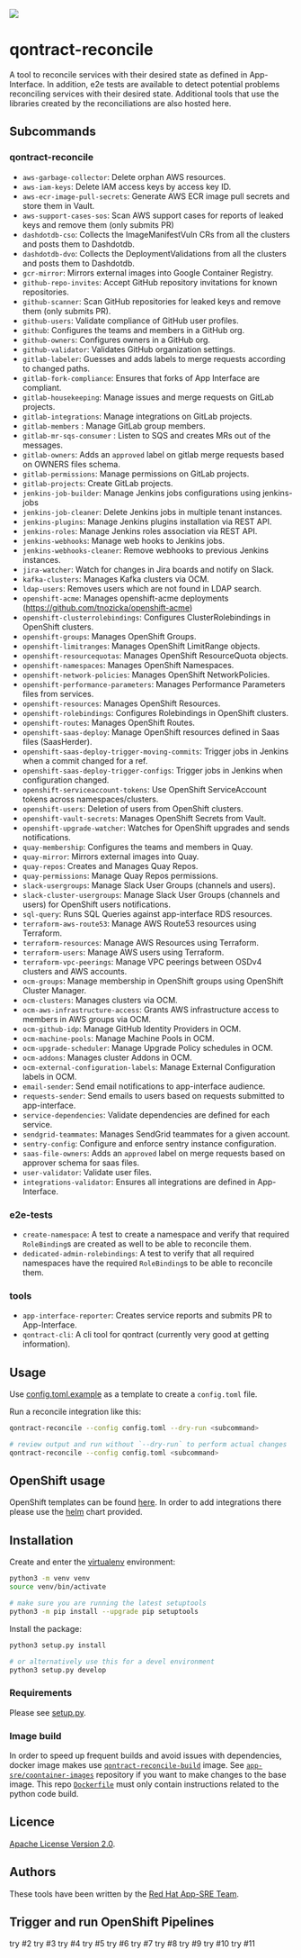 ![](https://img.shields.io/github/license/app-sre/qontract-reconcile.svg?style=flat)

# qontract-reconcile

A tool to reconcile services with their desired state as defined in App-Interface.
In addition, e2e tests are available to detect potential problems reconciling services with their desired state.
Additional tools that use the libraries created by the reconciliations are also hosted here.

## Subcommands

### qontract-reconcile

- `aws-garbage-collector`: Delete orphan AWS resources.
- `aws-iam-keys`: Delete IAM access keys by access key ID.
- `aws-ecr-image-pull-secrets`: Generate AWS ECR image pull secrets and store them in Vault.
- `aws-support-cases-sos`: Scan AWS support cases for reports of leaked keys and remove them (only submits PR)
- `dashdotdb-cso`: Collects the ImageManifestVuln CRs from all the clusters and posts them to Dashdotdb.
- `dashdotdb-dvo`: Collects the DeploymentValidations from all the clusters and posts them to Dashdotdb.
- `gcr-mirror`: Mirrors external images into Google Container Registry.
- `github-repo-invites`: Accept GitHub repository invitations for known repositories.
- `github-scanner`: Scan GitHub repositories for leaked keys and remove them (only submits PR).
- `github-users`: Validate compliance of GitHub user profiles.
- `github`: Configures the teams and members in a GitHub org.
- `github-owners`: Configures owners in a GitHub org.
- `github-validator`: Validates GitHub organization settings.
- `gitlab-labeler`: Guesses and adds labels to merge requests according to changed paths.
- `gitlab-fork-compliance`: Ensures that forks of App Interface are compliant.
- `gitlab-housekeeping`: Manage issues and merge requests on GitLab projects.
- `gitlab-integrations`: Manage integrations on GitLab projects.
- `gitlab-members` : Manage GitLab group members.
- `gitlab-mr-sqs-consumer` : Listen to SQS and creates MRs out of the messages.
- `gitlab-owners`: Adds an `approved` label on gitlab merge requests based on OWNERS files schema.
- `gitlab-permissions`: Manage permissions on GitLab projects.
- `gitlab-projects`: Create GitLab projects.
- `jenkins-job-builder`: Manage Jenkins jobs configurations using jenkins-jobs
- `jenkins-job-cleaner`: Delete Jenkins jobs in multiple tenant instances.
- `jenkins-plugins`: Manage Jenkins plugins installation via REST API.
- `jenkins-roles`: Manage Jenkins roles association via REST API.
- `jenkins-webhooks`: Manage web hooks to Jenkins jobs.
- `jenkins-webhooks-cleaner`: Remove webhooks to previous Jenkins instances.
- `jira-watcher`: Watch for changes in Jira boards and notify on Slack.
- `kafka-clusters`: Manages Kafka clusters via OCM.
- `ldap-users`: Removes users which are not found in LDAP search.
- `openshift-acme`: Manages openshift-acme deployments (https://github.com/tnozicka/openshift-acme)
- `openshift-clusterrolebindings`: Configures ClusterRolebindings in OpenShift clusters.
- `openshift-groups`: Manages OpenShift Groups.
- `openshift-limitranges`: Manages OpenShift LimitRange objects.
- `openshift-resourcequotas`: Manages OpenShift ResourceQuota objects.
- `openshift-namespaces`: Manages OpenShift Namespaces.
- `openshift-network-policies`: Manages OpenShift NetworkPolicies.
- `openshift-performance-parameters`: Manages Performance Parameters files from services.
- `openshift-resources`: Manages OpenShift Resources.
- `openshift-rolebindings`: Configures Rolebindings in OpenShift clusters.
- `openshift-routes`: Manages OpenShift Routes.
- `openshift-saas-deploy`: Manage OpenShift resources defined in Saas files (SaasHerder).
- `openshift-saas-deploy-trigger-moving-commits`: Trigger jobs in Jenkins when a commit changed for a ref.
- `openshift-saas-deploy-trigger-configs`: Trigger jobs in Jenkins when configuration changed.
- `openshift-serviceaccount-tokens`: Use OpenShift ServiceAccount tokens across namespaces/clusters.
- `openshift-users`: Deletion of users from OpenShift clusters.
- `openshift-vault-secrets`: Manages OpenShift Secrets from Vault.
- `openshift-upgrade-watcher`: Watches for OpenShift upgrades and sends notifications.
- `quay-membership`: Configures the teams and members in Quay.
- `quay-mirror`: Mirrors external images into Quay.
- `quay-repos`: Creates and Manages Quay Repos.
- `quay-permissions`: Manage Quay Repos permissions.
- `slack-usergroups`: Manage Slack User Groups (channels and users).
- `slack-cluster-usergroups`: Manage Slack User Groups (channels and users) for OpenShift users notifications.
- `sql-query`: Runs SQL Queries against app-interface RDS resources.
- `terraform-aws-route53`: Manage AWS Route53 resources using Terraform.
- `terraform-resources`: Manage AWS Resources using Terraform.
- `terraform-users`: Manage AWS users using Terraform.
- `terraform-vpc-peerings`: Manage VPC peerings between OSDv4 clusters and AWS accounts.
- `ocm-groups`: Manage membership in OpenShift groups using OpenShift Cluster Manager.
- `ocm-clusters`: Manages clusters via OCM.
- `ocm-aws-infrastructure-access`: Grants AWS infrastructure access to members in AWS groups via OCM.
- `ocm-github-idp`: Manage GitHub Identity Providers in OCM.
- `ocm-machine-pools`: Manage Machine Pools in OCM.
- `ocm-upgrade-scheduler`: Manage Upgrade Policy schedules in OCM.
- `ocm-addons`: Manages cluster Addons in OCM.
- `ocm-external-configuration-labels`: Manage External Configuration labels in OCM.
- `email-sender`: Send email notifications to app-interface audience.
- `requests-sender`: Send emails to users based on requests submitted to app-interface.
- `service-dependencies`: Validate dependencies are defined for each service.
- `sendgrid-teammates`: Manages SendGrid teammates for a given account.
- `sentry-config`: Configure and enforce sentry instance configuration.
- `saas-file-owners`: Adds an `approved` label on merge requests based on approver schema for saas files.
- `user-validator`: Validate user files.
- `integrations-validator`: Ensures all integrations are defined in App-Interface.

### e2e-tests

- `create-namespace`: A test to create a namespace and verify that required `RoleBinding`s are created as well to be able to reconcile them.
- `dedicated-admin-rolebindings`: A test to verify that all required namespaces have the required `RoleBinding`s to be able to reconcile them.

### tools

- `app-interface-reporter`: Creates service reports and submits PR to App-Interface.
- `qontract-cli`: A cli tool for qontract (currently very good at getting information).

## Usage

Use [config.toml.example](config.toml.example) as a template to create a `config.toml` file.

Run a reconcile integration like this:

```sh
qontract-reconcile --config config.toml --dry-run <subcommand>

# review output and run without `--dry-run` to perform actual changes
qontract-reconcile --config config.toml <subcommand>
```

## OpenShift usage

OpenShift templates can be found [here](/openshift/qontract-reconcile.yaml). In order to add integrations there please use the [helm](/helm/README.md) chart provided.

## Installation

Create and enter the [virtualenv](https://virtualenv.pypa.io/en/latest/) environment:

```sh
python3 -m venv venv
source venv/bin/activate

# make sure you are running the latest setuptools
python3 -m pip install --upgrade pip setuptools
```

Install the package:

```sh
python3 setup.py install

# or alternatively use this for a devel environment
python3 setup.py develop
```

### Requirements

Please see [setup.py](setup.py).

### Image build

In order to speed up frequent builds and avoid issues with dependencies, docker image makes use
[`qontract-reconcile-build`](https://quay.io/repository/app-sre/qontract-reconcile-base?tag=latest&tab=tags)
image. See [`app-sre/coontainer-images`](https://github.com/app-sre/container-images) repository
if you want to make changes to the base image. This repo [`Dockerfile`](dockerfiles/Dockerfile)
must only contain instructions related to the python code build.

## Licence

[Apache License Version 2.0](LICENSE).

## Authors

These tools have been written by the [Red Hat App-SRE Team](sd-app-sre@redhat.com).

## Trigger and run OpenShift Pipelines

try #2
try #3
try #4
try #5
try #6
try #7
try #8
try #9
try #10
try #11